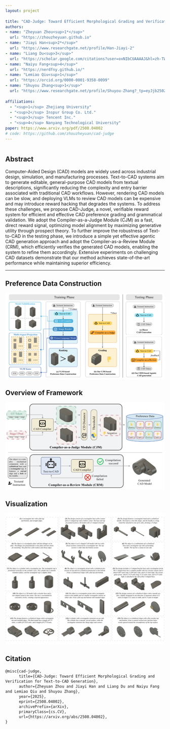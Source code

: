 ```yaml
---
layout: project

title: "CAD-Judge: Toward Efficient Morphological Grading and Verification for Text-to-CAD Generation"
authors:
- name: "Zheyuan Zhou<sup>1*</sup>"
  url: "https://zhouzheyuan.github.io"
- name: "Jiayi Han<sup>2*</sup>"
  url: "https://www.researchgate.net/profile/Han-Jiayi-2"
- name: "Liang Du<sup>3</sup>"
  url: "https://scholar.google.com/citations?user=oxNIbCUAAAAJ&hl=zh-TW"
- name: "Naiyu Fang<sup>4</sup>"
  url: "https://nerdfny.github.io/"
- name: "Lemiao Qiu<sup>1</sup>"
  url: "https://orcid.org/0000-0001-9358-0099"
- name: "Shuyou Zhang<sup>1</sup>"
  url: "https://www.researchgate.net/profile/Shuyou-Zhang?_tp=eyJjb250ZXh0Ijp7InBhZ2UiOiJzY2llbnRpZmljQ29udHJpYnV0aW9ucyIsInByZXZpb3VzUGFnZSI6bnVsbH19"
  
affiliations:
  - "<sup>1</sup> Zhejiang University"
  - "<sup>2</sup> Inspur Group Co. Ltd."
  - "<sup>3</sup> Tencent Inc."
  - "<sup>4</sup> Nanyang Technological University"
paper: https://www.arxiv.org/pdf/2508.04002
# code: https://github.com/zhouzheyuan/cad-judge
---
```


<!-- Using HTML to center the abstract -->
<div class="columns is-centered has-text-centered">
<div class="column is-four-fifths">
<h2>Abstract</h2>
<div class="content has-text-justified">
Computer-Aided Design (CAD) models are widely used across industrial design, simulation, and manufacturing processes. 
Text-to-CAD systems aim to generate editable, general-purpose CAD models from textual descriptions, significantly reducing the complexity and entry barrier associated with traditional CAD workflows. 
However, rendering CAD models can be slow, and deploying VLMs to review CAD models can be expensive and may introduce reward hacking that degrades the systems. 
To address these challenges, we propose CAD-Judge, a novel, verifiable reward system for efficient and effective CAD preference grading and grammatical validation. 
We adopt the Compiler-as-a-Judge Module (CJM) as a fast, direct reward signal, optimizing model alignment by maximizing generative utility through prospect theory. 
To further improve the robustness of Text-to-CAD in the testing phase, we introduce a simple yet effective agentic CAD generation approach and adopt the Compiler-as-a-Review Module (CRM), which efficiently verifies the generated CAD models, enabling the system to refine them accordingly. 
Extensive experiments on challenging CAD datasets demonstrate that our method achieves state-of-the-art performance while maintaining superior efficiency.
</div>
</div>
</div>

---

<!-- > Note: This is an example of a Jekyll-based project website template: [Github link](https://github.com/shunzh/project_website). -->

## Preference Data Construction
![teaser](assets/projects/cad-judge/teaser.png)


## Overview of Framework
![framework](assets/projects/cad-judge/framework.png)


## Visualization
![vis](assets/projects/cad-judge/vis.png)


## Citation
```
@misc{cad-judge,
      title={CAD-Judge: Toward Efficient Morphological Grading and Verification for Text-to-CAD Generation}, 
      author={Zheyuan Zhou and Jiayi Han and Liang Du and Naiyu Fang and Lemiao Qiu and Shuyou Zhang},
      year={2025},
      eprint={2508.04002},
      archivePrefix={arXiv},
      primaryClass={cs.CV},
      url={https://arxiv.org/abs/2508.04002}, 
}
```